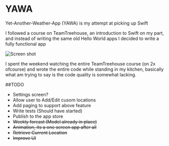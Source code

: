 # YAWA
Yet-Another-Weather-App (YAWA) is my attempt at picking up Swift

I followed a course on TeamTreehouse, an introduction to Swift on my part, and instead of writing the same old Hello World apps I decided to write a fully functional app

![Screen shot](http://i.imgur.com/ol1noqV.png)

I spent the weekend watching the entire TeamTreehouse course (on 2x ofcourse) and wrote the entire code while standing in my kitchen, basically what am trying to say is the code quality is somewhat lacking.

##TODO
- Settings screen?
- Allow user to Add/Edit cusom locations
- Add paging to support above feature
- Write tests (Should have started)
- Publish to the app store
- ~~Weekly forcast (Model already in place)~~
- ~~Animation, its a one screen app after all~~
- ~~Retrieve Current Location~~
- ~~Improve UI~~
